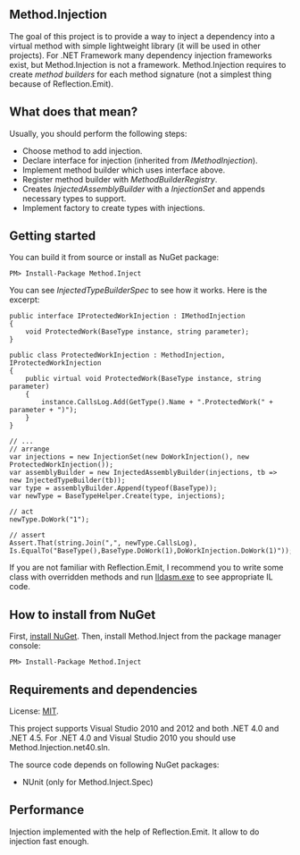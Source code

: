 ## Method.Injection

The goal of this project is to provide a way to inject a dependency into a virtual method with simple lightweight library (it will be used in other projects).
For .NET Framework many dependency injection frameworks exist, but Method.Injection is not a framework.
Method.Injection requires to create *method builders* for each method signature (not a simplest thing because of Reflection.Emit).

## What does that mean?

Usually, you should perform the following steps:

* Choose method to add injection.
* Declare interface for injection (inherited from *IMethodInjection*).
* Implement method builder which uses interface above.
* Register method builder with *MethodBuilderRegistry*.
* Creates *InjectedAssemblyBuilder* with a *InjectionSet* and appends necessary types to support.
* Implement factory to create types with injections.

## Getting started

You can build it from source or install as NuGet package:

	PM> Install-Package Method.Inject

You can see *InjectedTypeBuilderSpec* to see how it works. Here is the excerpt:

	public interface IProtectedWorkInjection : IMethodInjection
	{
		void ProtectedWork(BaseType instance, string parameter);
	}
	
	public class ProtectedWorkInjection : MethodInjection, IProtectedWorkInjection
	{
		public virtual void ProtectedWork(BaseType instance, string parameter)
		{
			instance.CallsLog.Add(GetType().Name + ".ProtectedWork(" + parameter + ")");
		}
	}
	
	// ...
	// arrange
	var injections = new InjectionSet(new DoWorkInjection(), new ProtectedWorkInjection());
	var assemblyBuilder = new InjectedAssemblyBuilder(injections, tb => new InjectedTypeBuilder(tb));
	var type = assemblyBuilder.Append(typeof(BaseType));
	var newType = BaseTypeHelper.Create(type, injections);

	// act
	newType.DoWork("1");

	// assert
	Assert.That(string.Join(",", newType.CallsLog), Is.EqualTo("BaseType(),BaseType.DoWork(1),DoWorkInjection.DoWork(1)"));


If you are not familiar with Reflection.Emit, I recommend you to write some class with overridden methods 
and run [Ildasm.exe](http://msdn.microsoft.com/en-us/library/f7dy01k1(v=vs.110).aspx) to see appropriate IL code.

## How to install from NuGet

First, [install NuGet](http://docs.nuget.org/docs/start-here/installing-nuget). Then, install Method.Inject from the package manager console:

	PM> Install-Package Method.Inject

## Requirements and dependencies

License: [MIT](http://opensource.org/licenses/MIT).

This project supports Visual Studio 2010 and 2012 and both .NET 4.0 and .NET 4.5. For .NET 4.0 and Visual Studio 2010 you should use Method.Injection.net40.sln.

The source code depends on following NuGet packages:

- NUnit (only for Method.Inject.Spec)

## Performance

Injection implemented with the help of Reflection.Emit. It allow to do injection fast enough.